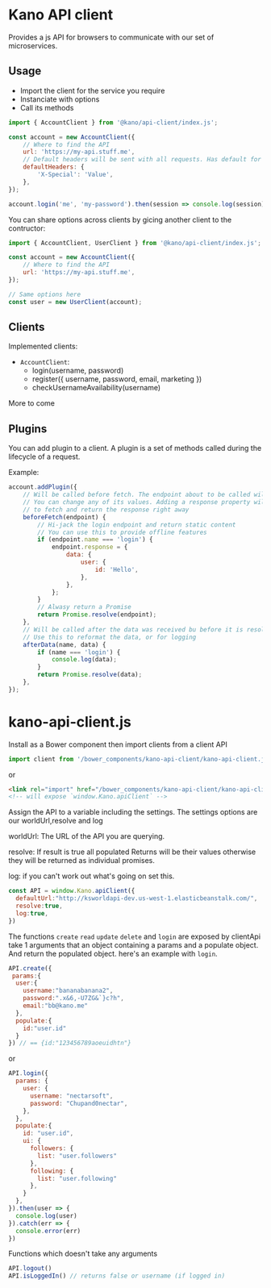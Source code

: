 # Kano API client

Provides a js API for browsers to communicate with our set of microservices.

## Usage

 - Import the client for the service you require
 - Instanciate with options
 - Call its methods
```js
import { AccountClient } from '@kano/api-client/index.js';

const account = new AccountClient({
    // Where to find the API
    url: 'https://my-api.stuff.me',
    // Default headers will be sent with all requests. Has default for json
    defaultHeaders: {
        'X-Special': 'Value',
    },
});

account.login('me', 'my-password').then(session => console.log(session));
```

You can share options across clients by gicing another client to the contructor:

```js
import { AccountClient, UserClient } from '@kano/api-client/index.js';

const account = new AccountClient({
    // Where to find the API
    url: 'https://my-api.stuff.me',
});

// Same options here
const user = new UserClient(account);

```

## Clients

Implemented clients:

 - `AccountClient`:
    - login(username, password)
    - register({ username, password, email, marketing })
    - checkUsernameAvailability(username)

More to come

## Plugins

You can add plugin to a client. A plugin is a set of methods called during the lifecycle of
a request.

Example:

```js
account.addPlugin({
    // Will be called before fetch. The endpoint about to be called will be provided
    // You can change any of its values. Adding a response property will cancel the call
    // to fetch and return the response right away
    beforeFetch(endpoint) {
        // Hi-jack the login endpoint and return static content
        // You can use this to provide offline features
        if (endpoint.name === 'login') {
            endpoint.response = {
                data: {
                    user: {
                        id: 'Hello',
                    },
                },
            };
        }
        // Alwasy return a Promise
        return Promise.resolve(endpoint);
    },
    // Will be called after the data was received bu before it is resolved to the client user
    // Use this to reformat the data, or for logging
    afterData(name, data) {
        if (name === 'login') {
            console.log(data);
        }
        return Promise.resolve(data);
    },
});
```

# kano-api-client.js

Install as a Bower component then import clients from a client API
```js
import client from '/bower_components/kano-api-client/kano-api-client.js';
```
or
```html
<link rel="import" href="/bower_components/kano-api-client/kano-api-client.html">
<!-- will expose `window.Kano.apiClient` -->
```

Assign the API to a variable including the settings. The settings options are our worldUrl,resolve and log

worldUrl: The URL of the API you are querying.

resolve: If result is true all populated Returns will be their values otherwise they will be returned as individual promises.

log: if you can't work out what's going on set this.
```js
const API = window.Kano.apiClient({
  defaultUrl:"http://ksworldapi-dev.us-west-1.elasticbeanstalk.com/",
  resolve:true,
  log:true,
})
```

The functions `create` `read` `update` `delete` and `login` are exposed by clientApi take 1 arguments that an object containing a params and a populate object. And return the populated object. 
here's an example with `login`.


```js
API.create({
 params:{
  user:{ 
    username:"bananabanana2", 
    password:".x&6,-U7ZG&`}c?h",
    email:"bb@kano.me"
  },
  populate:{
    id:"user.id"
  }
}) // == {id:"123456789aoeuidhtn"}
```
or
```js
API.login({
  params: {
    user: {
      username: "nectarsoft",
      password: "Chupand0nectar",
    },
  },
  populate:{
    id: "user.id",
    ui: {
      followers: {
        list: "user.followers"
      },
      following: {
        list: "user.following"
      },
    }
  },
}).then(user => {
  console.log(user)  
}).catch(err => {
  console.error(err)
})
```
Functions which doesn't take any arguments
```js
API.logout()
API.isLoggedIn() // returns false or username (if logged in)
```
